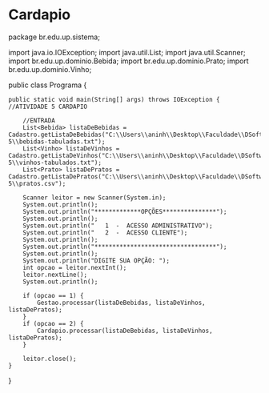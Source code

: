 # Cardapio

package br.edu.up.sistema;

import java.io.IOException;
import java.util.List;
import java.util.Scanner;
import br.edu.up.dominio.Bebida;
import br.edu.up.dominio.Prato;
import br.edu.up.dominio.Vinho;

public class Programa {

	public static void main(String[] args) throws IOException { //ATIVIDADE 5 CARDAPIO
				
		//ENTRADA
	    List<Bebida> listaDeBebidas = Cadastro.getListaDeBebidas("C:\\Users\\aninh\\Desktop\\Faculdade\\DSoftware\\Atividade 5\\bebidas-tabuladas.txt");
	    List<Vinho> listaDeVinhos = Cadastro.getListaDeVinhos("C:\\Users\\aninh\\Desktop\\Faculdade\\DSoftware\\Atividade 5\\vinhos-tabulados.txt");
	    List<Prato> listaDePratos = Cadastro.getListaDePratos("C:\\Users\\aninh\\Desktop\\Faculdade\\DSoftware\\Atividade 5\\pratos.csv");
	    
	    Scanner leitor = new Scanner(System.in);
	    System.out.println();
	    System.out.println("*************OPÇÕES***************");
	    System.out.println();
	    System.out.println("   1  -  ACESSO ADMINISTRATIVO");
		System.out.println("   2  -  ACESSO CLIENTE");
		System.out.println();
		System.out.println("**********************************");
		System.out.println();
		System.out.println("DIGITE SUA OPÇÃO: ");
		int opcao = leitor.nextInt();
		leitor.nextLine();
		System.out.println();
	    
		if (opcao == 1) {
			Gestao.processar(listaDeBebidas, listaDeVinhos, listaDePratos);
		}
		if (opcao == 2) {
			Cardapio.processar(listaDeBebidas, listaDeVinhos, listaDePratos);
		}
	    
	    leitor.close();
	}
}
